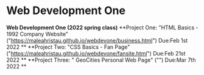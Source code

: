 # Web Development One
**Web Development One (2022 spring class)**
**Project One: "HTML Basics - 1992 Company Website" ("https://maleahristau.github.io/webdevone/business.html") Due:Feb 1st 2022 **
**Project Two: "CSS Basics - Fan Page" ("https://maleahristau.github.io/webdevone/fansite.html") Due:Feb 21st 2022 **
**Project Three: " GeoCities Personal Web Page" ("") Due:Mar 7th 2022 **
